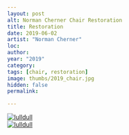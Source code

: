 ```yaml
---
layout: post
alt: Norman Cherner Chair Restoration
title: Restoration
date: 2019-06-02
artist: "Norman Cherner"
loc: 
author: 
year: "2019"
category: 
tags: [chair, restoration]
image: thumbs/2019_chair.jpg
hidden: false
permalink:

---
```




<div class="post_image">
	<a href="{{ site.baseurl }}/images/posts/2019_chair/001.jpg" target="_blank">
	<img src="{{ site.baseurl }}/images/posts/2019_chair/001.jpg" alt="lulldull"></a>
</div>

<div class="post_image">
	<a href="{{ site.baseurl }}/images/posts/2019_chair/002.jpg" target="_blank">
	<img src="{{ site.baseurl }}/images/posts/2019_chair/002.jpg" alt="lulldull"></a>
</div>